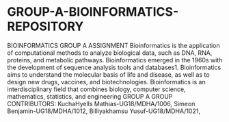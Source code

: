 # GROUP-A-BIOINFORMATICS-REPOSITORY
BIOINFORMATICS GROUP A ASSIGNMENT
Bioinformatics is the application of computational methods to analyze biological data, such as DNA, RNA, proteins, and metabolic pathways. Bioinformatics emerged in the 1960s with the development of sequence analysis tools and databases1. Bioinformatics aims to understand the molecular basis of life and disease, as well as to design new drugs, vaccines, and biotechnologies. Bioinformatics is an interdisciplinary field that combines biology, computer science, mathematics, statistics, and engineering
GROUP A
GROUP CONTRIBUTORS: 
KuchaHyells Mathias-UG18/MDHA/1006,
Simeon Benjamin-UG18/MDHA/1012,
Billiyakhamsu Yusuf-UG18/MDHA/1021,
